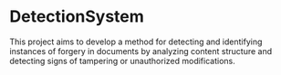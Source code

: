 # DetectionSystem
This project aims to develop a method for detecting and identifying instances of forgery in documents by analyzing content structure and detecting signs of tampering or unauthorized modifications.
